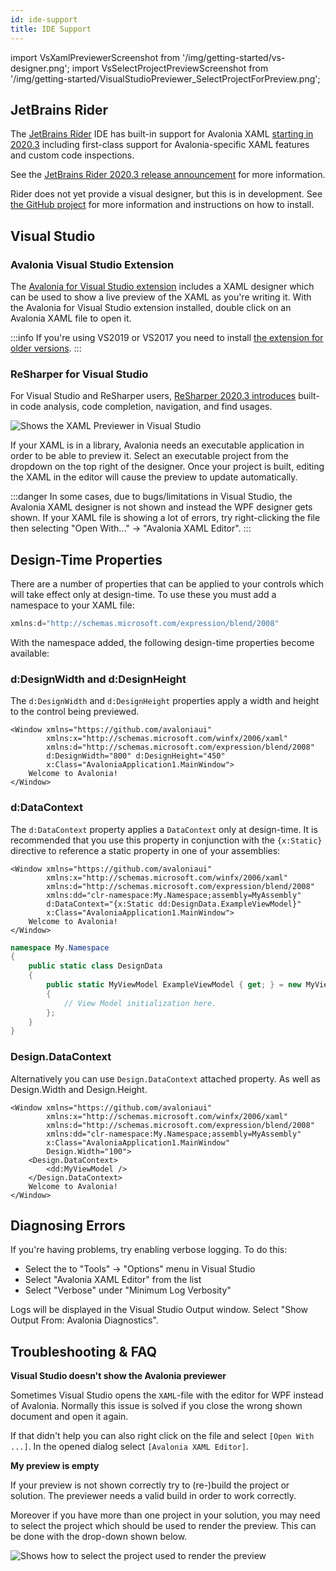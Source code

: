 ```yaml
---
id: ide-support
title: IDE Support
---
```


import VsXamlPreviewerScreenshot from '/img/getting-started/vs-designer.png';
import VsSelectProjectPreviewScreenshot from '/img/getting-started/VisualStudioPreviewer_SelectProjectForPreview.png';

## JetBrains Rider

The [JetBrains Rider](https://www.jetbrains.com/rider/) IDE has built-in support for Avalonia XAML [starting in 2020.3](https://www.jetbrains.com/rider/whatsnew/2020-3/#version-2020-3-avalonia-support) including first-class support for Avalonia-specific XAML features and custom code inspections.

See the [JetBrains Rider 2020.3 release announcement](https://www.jetbrains.com/rider/whatsnew/2020-3/#version-2020-3-avalonia-support) for more information.

Rider does not yet provide a visual designer, but this is in development. See [the GitHub project](https://github.com/ForNeVeR/AvaloniaRider) for more information and instructions on how to install.

## Visual Studio

### Avalonia Visual Studio Extension

The [Avalonia for Visual Studio extension](https://marketplace.visualstudio.com/items?itemName=AvaloniaTeam.AvaloniaVS) includes a XAML designer which can be used to show a live preview of the XAML as you're writing it. With the Avalonia for Visual Studio extension installed, double click on an Avalonia XAML file to open it.

:::info
If you're using VS2019 or VS2017 you need to install [the extension for older versions](https://marketplace.visualstudio.com/items?itemName=AvaloniaTeam.AvaloniaforVisualStudio).
:::

### ReSharper for Visual Studio

For Visual Studio and ReSharper users, [ReSharper 2020.3 introduces](https://www.jetbrains.com/resharper/whatsnew/2020-3/#version-2020-3-avalonia-support) built-in code analysis, code completion, navigation, and find usages.

<img className="center" src={VsXamlPreviewerScreenshot} alt="Shows the XAML Previewer in Visual Studio"/>

If your XAML is in a library, Avalonia needs an executable application in order to be able to preview it. Select an executable project from the dropdown on the top right of the designer. Once your project is built, editing the XAML in the editor will cause the preview to update automatically.

:::danger
In some cases, due to bugs/limitations in Visual Studio, the Avalonia XAML designer is not shown and instead the WPF designer gets shown. If your XAML file is showing a lot of errors, try right-clicking the file then selecting "Open With..." → "Avalonia XAML Editor".
:::

## Design-Time Properties

There are a number of properties that can be applied to your controls which will take effect only at design-time. To use these you must add a namespace to your XAML file:

```csharp
xmlns:d="http://schemas.microsoft.com/expression/blend/2008"
```

With the namespace added, the following design-time properties become available:

### d:DesignWidth and d:DesignHeight

The `d:DesignWidth` and `d:DesignHeight` properties apply a width and height to the control being previewed.

```markup
<Window xmlns="https://github.com/avaloniaui"
        xmlns:x="http://schemas.microsoft.com/winfx/2006/xaml"
        xmlns:d="http://schemas.microsoft.com/expression/blend/2008"
        d:DesignWidth="800" d:DesignHeight="450"
        x:Class="AvaloniaApplication1.MainWindow">
    Welcome to Avalonia!
</Window>
```

### d:DataContext

The `d:DataContext` property applies a `DataContext` only at design-time. It is recommended that you use this property in conjunction with the `{x:Static}` directive to reference a static property in one of your assemblies:

```markup
<Window xmlns="https://github.com/avaloniaui"
        xmlns:x="http://schemas.microsoft.com/winfx/2006/xaml"
        xmlns:d="http://schemas.microsoft.com/expression/blend/2008"
        xmlns:dd="clr-namespace:My.Namespace;assembly=MyAssembly"
        d:DataContext="{x:Static dd:DesignData.ExampleViewModel}"
        x:Class="AvaloniaApplication1.MainWindow">
    Welcome to Avalonia!
</Window>
```

```csharp
namespace My.Namespace
{
    public static class DesignData
    {
        public static MyViewModel ExampleViewModel { get; } = new MyViewModel
        {
            // View Model initialization here.
        };
    }
}
```

### Design.DataContext

Alternatively you can use `Design.DataContext` attached property. As well as Design.Width and Design.Height.
```markup
<Window xmlns="https://github.com/avaloniaui"
        xmlns:x="http://schemas.microsoft.com/winfx/2006/xaml"
        xmlns:d="http://schemas.microsoft.com/expression/blend/2008"
        xmlns:dd="clr-namespace:My.Namespace;assembly=MyAssembly"
        x:Class="AvaloniaApplication1.MainWindow"
        Design.Width="100">
    <Design.DataContext>
        <dd:MyViewModel />
    </Design.DataContext>
    Welcome to Avalonia!
</Window>
```

## Diagnosing Errors

If you're having problems, try enabling verbose logging. To do this:

* Select the to "Tools" → "Options" menu in Visual Studio
* Select "Avalonia XAML Editor" from the list
* Select "Verbose" under "Minimum Log Verbosity"

Logs will be displayed in the Visual Studio Output window. Select "Show Output From: Avalonia Diagnostics".

## Troubleshooting & FAQ

**Visual Studio doesn't show the Avalonia previewer**

Sometimes Visual Studio opens the `XAML`-file with the editor for WPF instead of Avalonia. Normally this issue is solved if you close the wrong shown document and open it again. 

If that didn't help you can also right click on the file and select `[Open With ...]`. In the opened dialog select `[Avalonia XAML Editor]`.

**My preview is empty**

If your preview is not shown correctly try to (re-)build the project or solution. The previewer needs a valid build in order to work correctly. 

Moreover if you have more than one project in your solution, you may need to select the project which should be used to render the preview. This can be done with the drop-down shown below.  

<img className="center" src={VsSelectProjectPreviewScreenshot} alt="Shows how to select the project used to render the preview" />
